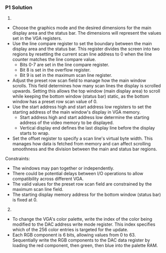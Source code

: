 ### P1 Solution

1.
- Choose the graphics mode and the desired dimensions for the main display area and the status bar. The dimensions will represent the values set in the VGA registers.
- Use the line compare register to set the boundary between the main display area and the status bar. This register divides the screen into two regions by resetting the current scan line address to 0 when the line counter matches the line compare value.
    - Bits 0-7 are set in the line compare register.
    - Bit 8 is set in the overflow register.
    - Bit 9 is set in the maximum scan line register.
- Adjust the preset row scan field to manage how the main window scrolls. This field determines how many scan lines the display is scrolled upwards. Setting this allows the top window (main display area) to scroll while keeping the bottom window (status bar) static, as the bottom window has a preset row scan value of 0.
- Use the start address high and start address low registers to set the starting address of the main window's display in VGA memory.
    - Start address high and start address low determine the starting address of the video memory to be displayed.
    - Vertical display end defines the last display line before the display starts to wrap.
- Set the offset register to specify a scan line's virtual byte width. This manages how data is fetched from memory and can affect scrolling smoothness and the division between the main and status bar regions.

Constraints:
- The windows may pan together or independently.
- There could be potential delays between I/O operations to allow compatibility across different VGA.
- The valid values for the preset row scan field are constrained by the maximum scan line field.
- The starting display memory address for the bottom window (status bar) is fixed at 0.


2.
- To change the VGA's color palette, write the index of the color being modified to the DAC address write mode register. This index specifies which of the 256 color entries is targeted for the update.
- Each RGB component is 6 bits, allowing values from 0 to 63. Sequentially write the RGB components to the DAC data register by loading the red component, then green, then blue into the palette RAM.
